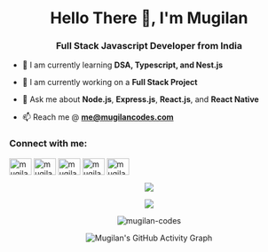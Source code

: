 <h1 align="center">Hello There 👋, I'm Mugilan</h1>
<h3 align="center">Full Stack Javascript Developer from India</h3>

- 🌱  I am currently learning **DSA, Typescript, and Nest.js**

- 📜  I am currently working on a **Full Stack Project**

- :book:  Ask me about **Node.js**, **Express.js**, **React.js**, and **React Native**

- 📫  Reach me @ **me@mugilancodes.com**

<!-- - My Sourcerer [Profile](https://sourcerer.io/mugilan-codes) -->

<h3 align="left">Connect with me:</h3>
<p align="left">
<a href="https://twitter.com/mugilancodes" target="blank"><img align="center" src="https://raw.githubusercontent.com/rahuldkjain/github-profile-readme-generator/master/src/images/icons/Social/twitter.svg" alt="mugilancodes" height="30" width="40" /></a>
<a href="https://linkedin.com/in/mugilan-codes" target="blank"><img align="center" src="https://raw.githubusercontent.com/rahuldkjain/github-profile-readme-generator/master/src/images/icons/Social/linked-in-alt.svg" alt="mugilan-codes" height="30" width="40" /></a>
<a href="https://instagram.com/mugilancodes" target="blank"><img align="center" src="https://raw.githubusercontent.com/rahuldkjain/github-profile-readme-generator/master/src/images/icons/Social/instagram.svg" alt="mugilancodes" height="30" width="40" /></a>
<a href="https://www.hackerrank.com/mugilancodes" target="blank"><img align="center" src="https://raw.githubusercontent.com/rahuldkjain/github-profile-readme-generator/master/src/images/icons/Social/hackerrank.svg" alt="mugilancodes" height="30" width="40" /></a>
<a href="https://www.leetcode.com/mugilan-codes" target="blank"><img align="center" src="https://raw.githubusercontent.com/rahuldkjain/github-profile-readme-generator/master/src/images/icons/Social/leet-code.svg" alt="mugilan-codes" height="30" width="40" /></a>
</p>

<p align="center">
  <img src="https://github-profile-trophy.vercel.app/?username=Mugilan-Codes&theme=onedark&rank=SECRET,SSS,SS,S,AAA,AA,A,B&margin-w=10&margin-h=10">
</p>

<p align="center">
  <img src="https://mugilan-readme-streak-stats.herokuapp.com/?user=Mugilan-Codes&theme=flag-india&hide_border=true&background=000000&currStreakLabel=DD2727&currStreakNum=DD2727"/>
</p>

<p align="center">
  <img src="https://github-readme-stats-mugilan-codes.vercel.app/api?username=mugilan-codes&show_icons=true&include_all_commits=true&theme=radical" alt="mugilan-codes" />
</p>

<p align="center">
  <img src="https://mugilan-activity-graph.herokuapp.com/graph?username=Mugilan-Codes&theme=github" alt="Mugilan's GitHub Activity Graph">
</p>

